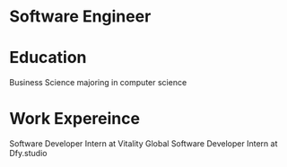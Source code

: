 # Software Engineer

# Education 
Business Science majoring in computer science 

# Work Expereince 
Software Developer Intern at Vitality Global
Software Developer Intern at Dfy.studio
